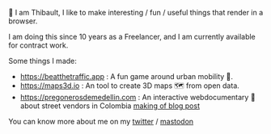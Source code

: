 👋 I am Thibault, I like to make interesting / fun / useful things that render in a browser. 

I am doing this since 10 years as a Freelancer, and I am currently available for contract work.

Some things I made:

- https://beatthetraffic.app : A fun game around urban mobility 📱.
- https://maps3d.io : An tool to create 3D maps 🗺️ from open data.
- https://pregonerosdemedellin.com : An interactive webdocumentary 🎥 about street vendors in Colombia  [making of blog post](https://medium.com/@tibbb/how-we-created-an-immersive-street-walk-experience-with-a-gopro-and-javascript-f442cf8aa2dd#.9k0cqaro5) 

You can know more about me on my [twitter](twitter.com/tibbb) / [mastodon](https://mapstodon.space/@tdurand)
